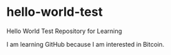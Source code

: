 # hello-world-test
Hello World Test Repository for Learning

I am learning GitHub because I am interested in Bitcoin.
